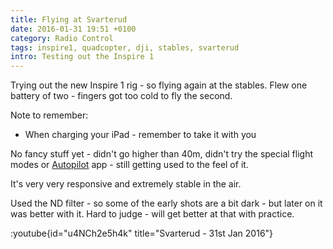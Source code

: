 ```yaml
---
title: Flying at Svarterud
date: 2016-01-31 19:51 +0100
category: Radio Control
tags: inspire1, quadcopter, dji, stables, svarterud
intro: Testing out the Inspire 1
---
```


Trying out the new Inspire 1 rig - so flying again at the stables. Flew one battery of two - fingers got too cold to fly the second.

Note to remember:

- When charging your iPad - remember to take it with you

No fancy stuff yet - didn't go higher than 40m, didn't try the special flight modes or [Autopilot](https://autoflightlogic.com/autopilot) app - still getting used to the feel of it.

It's very very responsive and extremely stable in the air.

Used the ND filter - so some of the early shots are a bit dark - but later on it was better with it. Hard to judge - will get better at that with practice.

:youtube{id="u4NCh2e5h4k" title="Svarterud - 31st Jan 2016"}
